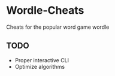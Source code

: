 # Wordle-Cheats
Cheats for the popular word game wordle

## TODO
- Proper interactive CLI
- Optimize algorithms 
